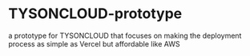 # TYSONCLOUD-prototype
a prototype for TYSONCLOUD that focuses on making the deployment process as simple as Vercel but affordable like AWS
